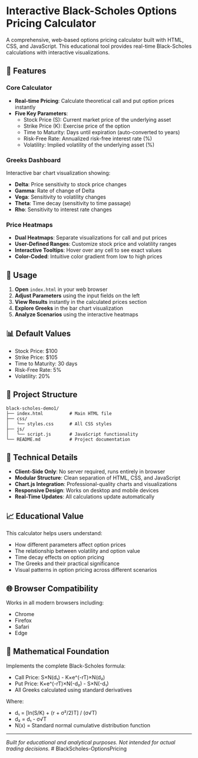 # Interactive Black-Scholes Options Pricing Calculator

A comprehensive, web-based options pricing calculator built with HTML, CSS, and JavaScript. This educational tool provides real-time Black-Scholes calculations with interactive visualizations.

## 🚀 Features

### Core Calculator
- **Real-time Pricing**: Calculate theoretical call and put option prices instantly
- **Five Key Parameters**:
  - Stock Price (S): Current market price of the underlying asset
  - Strike Price (K): Exercise price of the option
  - Time to Maturity: Days until expiration (auto-converted to years)
  - Risk-Free Rate: Annualized risk-free interest rate (%)
  - Volatility: Implied volatility of the underlying asset (%)

### Greeks Dashboard
Interactive bar chart visualization showing:
- **Delta**: Price sensitivity to stock price changes
- **Gamma**: Rate of change of Delta
- **Vega**: Sensitivity to volatility changes
- **Theta**: Time decay (sensitivity to time passage)
- **Rho**: Sensitivity to interest rate changes

### Price Heatmaps
- **Dual Heatmaps**: Separate visualizations for call and put prices
- **User-Defined Ranges**: Customize stock price and volatility ranges
- **Interactive Tooltips**: Hover over any cell to see exact values
- **Color-Coded**: Intuitive color gradient from low to high prices

## 🎯 Usage

1. **Open** `index.html` in your web browser
2. **Adjust Parameters** using the input fields on the left
3. **View Results** instantly in the calculated prices section
4. **Explore Greeks** in the bar chart visualization
5. **Analyze Scenarios** using the interactive heatmaps

## 📊 Default Values

- Stock Price: $100
- Strike Price: $105
- Time to Maturity: 30 days
- Risk-Free Rate: 5%
- Volatility: 20%

## 📁 Project Structure

```
black-scholes-demo1/
├── index.html          # Main HTML file
├── css/
│   └── styles.css      # All CSS styles
├── js/
│   └── script.js       # JavaScript functionality
└── README.md           # Project documentation
```

## 🔧 Technical Details

- **Client-Side Only**: No server required, runs entirely in browser
- **Modular Structure**: Clean separation of HTML, CSS, and JavaScript
- **Chart.js Integration**: Professional-quality charts and visualizations
- **Responsive Design**: Works on desktop and mobile devices
- **Real-Time Updates**: All calculations update automatically

## 📈 Educational Value

This calculator helps users understand:
- How different parameters affect option prices
- The relationship between volatility and option value
- Time decay effects on option pricing
- The Greeks and their practical significance
- Visual patterns in option pricing across different scenarios

## 🌐 Browser Compatibility

Works in all modern browsers including:
- Chrome
- Firefox
- Safari
- Edge

## 📝 Mathematical Foundation

Implements the complete Black-Scholes formula:
- Call Price: S×N(d₁) - K×e^(-rT)×N(d₂)
- Put Price: K×e^(-rT)×N(-d₂) - S×N(-d₁)
- All Greeks calculated using standard derivatives

Where:
- d₁ = [ln(S/K) + (r + σ²/2)T] / (σ√T)
- d₂ = d₁ - σ√T
- N(x) = Standard normal cumulative distribution function

---

*Built for educational and analytical purposes. Not intended for actual trading decisions.* #   B l a c k S c h o l e s - O p t i o n s P r i c i n g  
 